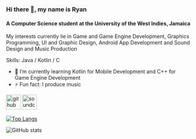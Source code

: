 ### Hi there 👋, my name is Ryan
#### A Computer Science student at the University of the West Indies, Jamaica
My interests currently lie in Game and Game Engine Development, Graphics Programming, UI and Graphic Design, Android App Development and Sound Design and Music Production

Skills: Java / Kotlin / C

- 🌱 I’m currently learning Kotlin for Mobile Development and C++ for Game Engine Development 
- ⚡ Fun fact: I produce music 


[<img src='https://cdn.jsdelivr.net/npm/simple-icons@3.0.1/icons/github.svg' alt='github' height='40'>](https://github.com/AS-Coope)  [<img src='https://cdn.jsdelivr.net/npm/simple-icons@3.0.1/icons/soundcloud.svg' alt='soundcloud' height='40'>](https://soundcloud.com/delta-zrc)  

[![Top Langs](https://github-readme-stats.vercel.app/api/top-langs/?username=AS-Coope)](https://github.com/anuraghazra/github-readme-stats)

![GitHub stats](https://github-readme-stats.vercel.app/api?username=AS-Coope&show_icons=true)  

